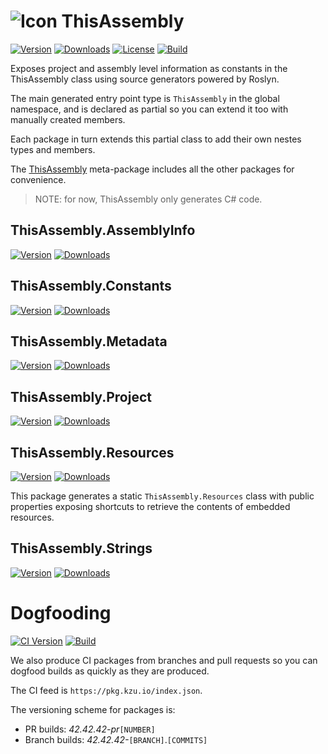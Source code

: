 ![Icon](img/icon-32.png) ThisAssembly
============

[![Version](https://img.shields.io/nuget/vpre/ThisAssembly.svg?color=royalblue)](https://www.nuget.org/packages/ThisAssembly)
[![Downloads](https://img.shields.io/nuget/dt/ThisAssembly.svg?color=green)](https://www.nuget.org/packages/ThisAssembly)
[![License](https://img.shields.io/github/license/devlooped/ThisAssembly.svg?color=blue)](https://github.com//devlooped/ThisAssembly/blob/main/LICENSE)
[![Build](https://github.com/devlooped/ThisAssembly/workflows/build/badge.svg?branch=main)](https://github.com/devlooped/ThisAssembly/actions)


Exposes project and assembly level information as constants in the ThisAssembly 
class using source generators powered by Roslyn.

The main generated entry point type is `ThisAssembly` in the global namespace, 
and is declared as partial so you can extend it too with manually created members.

Each package in turn extends this partial class to add their own nestes types 
and members.

The [ThisAssembly](https://nuget.org/packages/ThisAssembly) meta-package includes 
all the other packages for convenience.

> NOTE: for now, ThisAssembly only generates C# code.

## ThisAssembly.AssemblyInfo

[![Version](https://img.shields.io/nuget/vpre/ThisAssembly.AssemblyInfo.svg?color=royalblue)](https://www.nuget.org/packages/ThisAssembly.AssemblyInfo)
[![Downloads](https://img.shields.io/nuget/dt/ThisAssembly.AssemblyInfo.svg?color=green)](https://www.nuget.org/packages/ThisAssembly.AssemblyInfo)

<!-- include src/ThisAssembly.AssemblyInfo/readme.md#content -->

## ThisAssembly.Constants

[![Version](https://img.shields.io/nuget/vpre/ThisAssembly.Constants.svg?color=royalblue)](https://www.nuget.org/packages/ThisAssembly.Constants)
[![Downloads](https://img.shields.io/nuget/dt/ThisAssembly.Constants.svg?color=green)](https://www.nuget.org/packages/ThisAssembly.Constants)

<!-- include src/ThisAssembly.Constants/readme.md#content -->

## ThisAssembly.Metadata

[![Version](https://img.shields.io/nuget/vpre/ThisAssembly.Metadata.svg?color=royalblue)](https://www.nuget.org/packages/ThisAssembly.Metadata)
[![Downloads](https://img.shields.io/nuget/dt/ThisAssembly.Metadata.svg?color=green)](https://www.nuget.org/packages/ThisAssembly.Metadata)

<!-- include src/ThisAssembly.Metadata/readme.md#content -->

## ThisAssembly.Project

[![Version](https://img.shields.io/nuget/vpre/ThisAssembly.Project.svg?color=royalblue)](https://www.nuget.org/packages/ThisAssembly.Project)
[![Downloads](https://img.shields.io/nuget/dt/ThisAssembly.Project.svg?color=green)](https://www.nuget.org/packages/ThisAssembly.Project)

<!-- include src/ThisAssembly.Project/readme.md#content -->

## ThisAssembly.Resources

[![Version](https://img.shields.io/nuget/vpre/ThisAssembly.Resources.svg?color=royalblue)](https://www.nuget.org/packages/ThisAssembly.Resources)
[![Downloads](https://img.shields.io/nuget/dt/ThisAssembly.Resources.svg?color=green)](https://www.nuget.org/packages/ThisAssembly.Resources)

This package generates a static `ThisAssembly.Resources` class with public 
properties exposing shortcuts to retrieve the contents of embedded resources.

<!-- include src/ThisAssembly.Resources/readme.md#content -->

## ThisAssembly.Strings

[![Version](https://img.shields.io/nuget/vpre/ThisAssembly.Strings.svg?color=royalblue)](https://www.nuget.org/packages/ThisAssembly.Strings)
[![Downloads](https://img.shields.io/nuget/dt/ThisAssembly.Strings.svg?color=green)](https://www.nuget.org/packages/ThisAssembly.Strings)

<!-- include src/ThisAssembly.Strings/readme.md#content -->

# Dogfooding

[![CI Version](https://img.shields.io/endpoint?url=https://shields.kzu.io/vpre/Stunts/main&label=nuget.ci&color=brightgreen)](https://pkg.kzu.io/index.json)
[![Build](https://github.com/devlooped/ThisAssembly/workflows/build/badge.svg?branch=main)](https://github.com/devlooped/ThisAssembly/actions)

We also produce CI packages from branches and pull requests so you can dogfood builds as quickly as they are produced. 

The CI feed is `https://pkg.kzu.io/index.json`. 

The versioning scheme for packages is:

- PR builds: *42.42.42-pr*`[NUMBER]`
- Branch builds: *42.42.42-*`[BRANCH]`.`[COMMITS]`


<!-- include https://github.com/devlooped/sponsors/raw/main/footer.md -->